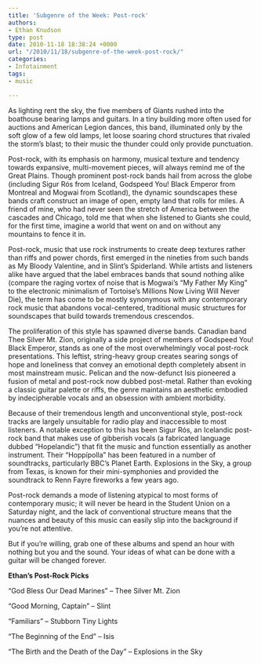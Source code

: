 ```yaml
---
title: 'Subgenre of the Week: Post-rock'
authors:
- Ethan Knudson
type: post
date: 2010-11-18 18:38:24 +0000
url: "/2010/11/18/subgenre-of-the-week-post-rock/"
categories:
- Infotainment
tags:
- music

---
```

As lighting rent the sky, the five members of Giants rushed into the boathouse bearing lamps and guitars. In a tiny building more often used for auctions and American Legion dances, this band, illuminated only by the soft glow of a few old lamps, let loose soaring chord structures that rivaled the storm’s blast; to their music the thunder could only provide punctuation.

Post-rock, with its emphasis on harmony, musical texture and tendency towards expansive, multi-movement pieces, will always remind me of the Great Plains. Though prominent post-rock bands hail from across the globe (including Sigur Rós from Iceland, Godspeed You! Black Emperor from Montreal and Mogwai from Scotland), the dynamic soundscapes these bands craft construct an image of open, empty land that rolls for miles. A friend of mine, who had never seen the stretch of America between the cascades and Chicago, told me that when she listened to Giants she could, for the first time, imagine a world that went on and on without any mountains to fence it in.

Post-rock, music that use rock instruments to create deep textures rather than riffs and power chords, first emerged in the nineties from such bands as My Bloody Valentine, and in Slint’s Spiderland. While artists and listeners alike have argued that the label embraces bands that sound nothing alike (compare the raging vortex of noise that is Mogwai’s “My Father My King” to the electronic minimalism of Tortoise’s Millions Now Living Will Never Die), the term has come to be mostly synonymous with any contemporary rock music that abandons vocal-centered, traditional music structures for soundscapes that build towards tremendous crescendos.

The proliferation of this style has spawned diverse bands. Canadian band Thee Silver Mt. Zion, originally a side project of members of Godspeed You! Black Emperor, stands as one of the most overwhelmingly vocal post-rock presentations. This leftist, string-heavy group creates searing songs of hope and loneliness that convey an emotional depth completely absent in most mainstream music. Pelican and the now-defunct Isis pioneered a fusion of metal and post-rock now dubbed post-metal. Rather than evoking a classic guitar palette or riffs, the genre maintains an aesthetic embodied by indecipherable vocals and an obsession with ambient morbidity.

Because of their tremendous length and unconventional style, post-rock tracks are largely unsuitable for radio play and inaccessible to most listeners. A notable exception to this has been Sigur Rós, an Icelandic post-rock band that makes use of gibberish vocals (a fabricated language dubbed “Hopelandic”) that fit the music and function essentially as another instrument. Their “Hoppípolla” has been featured in a number of soundtracks, particularly BBC’s Planet Earth. Explosions in the Sky, a group from Texas, is known for their mini-symphonies and provided the soundtrack to Renn Fayre fireworks a few years ago.

Post-rock demands a mode of listening atypical to most forms of contemporary music; it will never be heard in the Student Union on a Saturday night, and the lack of conventional structure means that the nuances and beauty of this music can easily slip into the background if you’re not attentive.

But if you’re willing, grab one of these albums and spend an hour with nothing but you and the sound. Your ideas of what can be done with a guitar will be changed forever.

**Ethan&#8217;s Post-Rock Picks**

&#8220;God Bless Our Dead Marines&#8221; &#8211; Thee Silver Mt. Zion

&#8220;Good Morning, Captain&#8221; &#8211; Slint

&#8220;Familiars&#8221; &#8211; Stubborn Tiny Lights

&#8220;The Beginning of the End&#8221; &#8211; Isis

&#8220;The Birth and the Death of the Day&#8221; &#8211; Explosions in the Sky